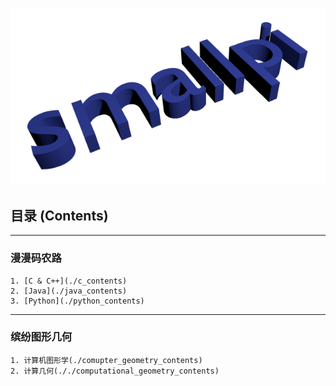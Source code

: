 ![smallpi](./images/smallpi.png)

## 目录 (Contents)
-------------------

### 漫漫码农路

	1. [C & C++](./c_contents)
	2. [Java](./java_contents)
	3. [Python](./python_contents)
-----------------------------

### 缤纷图形几何

	1. 计算机图形学(./comupter_geometry_contents)
	2. 计算几何(././computational_geometry_contents)
